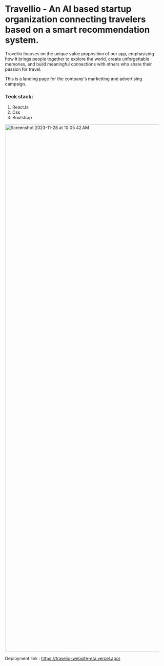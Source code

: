 
# Travellio - An AI based startup organization connecting travelers based on a smart recommendation system.

Travellio focuses on the unique value proposition of our app, emphasizing how it brings people together to explore the world, create unforgettable memories, and build meaningful connections with others who share their passion for travel. 

This is a landing page for the company's marketting and advertising campaign.

### Teck stack:
1. ReactJs
2. Css
3. Bootstrap


<img width="1726" alt="Screenshot 2023-11-28 at 10 05 42 AM" src="https://github.com/rulezcasa/travelio-website/assets/108048779/3a274701-234e-4c67-9755-7950cfcff795">

Deployment link : https://travelio-website-eta.vercel.app/

